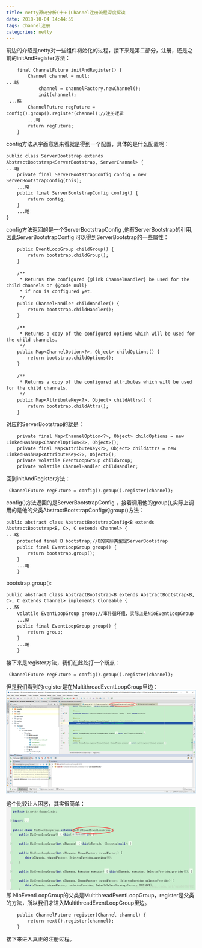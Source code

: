 ```yaml
---
title: netty源码分析(十五)Channel注册流程深度解读
date: 2018-10-04 14:44:55
tags: channel注册
categories: netty
---
```


前边的介绍是netty对一些组件初始化的过程，接下来是第二部分，注册，还是之前的initAndRegister方法：

<!-- more -->
```
    final ChannelFuture initAndRegister() {
        Channel channel = null;
...略
            channel = channelFactory.newChannel();
            init(channel);
 ...略
        ChannelFuture regFuture = config().group().register(channel);//注册逻辑
        ...略
        return regFuture;
    }
```
config方法从字面意思来看就是得到一个配置，具体的是什么配置呢：

```
public class ServerBootstrap extends AbstractBootstrap<ServerBootstrap, ServerChannel> {
...略
    private final ServerBootstrapConfig config = new ServerBootstrapConfig(this);
    ...略
    public final ServerBootstrapConfig config() {
        return config;
    }
    ...略
}
```
config方法返回的是一个ServerBootstrapConfig ,他有ServerBootstrap的引用,因此ServerBootstrapConfig 可以得到ServerBootstrap的一些属性：

```
    public EventLoopGroup childGroup() {
        return bootstrap.childGroup();
    }

    /**
     * Returns the configured {@link ChannelHandler} be used for the child channels or {@code null}
     * if non is configured yet.
     */
    public ChannelHandler childHandler() {
        return bootstrap.childHandler();
    }

    /**
     * Returns a copy of the configured options which will be used for the child channels.
     */
    public Map<ChannelOption<?>, Object> childOptions() {
        return bootstrap.childOptions();
    }

    /**
     * Returns a copy of the configured attributes which will be used for the child channels.
     */
    public Map<AttributeKey<?>, Object> childAttrs() {
        return bootstrap.childAttrs();
    }
```
对应的ServerBootstrap的就是：

```
    private final Map<ChannelOption<?>, Object> childOptions = new LinkedHashMap<ChannelOption<?>, Object>();
    private final Map<AttributeKey<?>, Object> childAttrs = new LinkedHashMap<AttributeKey<?>, Object>();
    private volatile EventLoopGroup childGroup;
    private volatile ChannelHandler childHandler;
```
回到initAndRegister方法：

```
 ChannelFuture regFuture = config().group().register(channel);
```
config()方法返回的是ServerBootstrapConfig ，接着调用他的group(),实际上调用的是他的父类AbstractBootstrapConfig的group()方法：
```
public abstract class AbstractBootstrapConfig<B extends AbstractBootstrap<B, C>, C extends Channel> {
...略
    protected final B bootstrap;//B的实际类型是ServerBootstrap
    public final EventLoopGroup group() {
        return bootstrap.group();
    }
    ...略
    }
```
bootstrap.group():

```
public abstract class AbstractBootstrap<B extends AbstractBootstrap<B, C>, C extends Channel> implements Cloneable {
...略
    volatile EventLoopGroup group;//事件循环组，实际上是NioEventLoopGroup
    ...略
    public final EventLoopGroup group() {
        return group;
    }
    ...略
    }
```
接下来是register方法，我们在此处打一个断点：
```
 ChannelFuture regFuture = config().group().register(channel);
```
但是我们看到的register是在MultithreadEventLoopGroup里边：
![这里写图片描述](2018/10/04/netty源码分析-十五-Channel注册流程深度解读/20171104122652131.png)

这个比较让人困惑，其实很简单：
![这里写图片描述](2018/10/04/netty源码分析-十五-Channel注册流程深度解读/20171104122817431.png)
即 NioEventLoopGroup的父类是MultithreadEventLoopGroup，register是父类的方法，所以我们才进入MultithreadEventLoopGroup里边。
```
    public ChannelFuture register(Channel channel) {
        return next().register(channel);
    }
```
接下来进入真正的注册过程。
